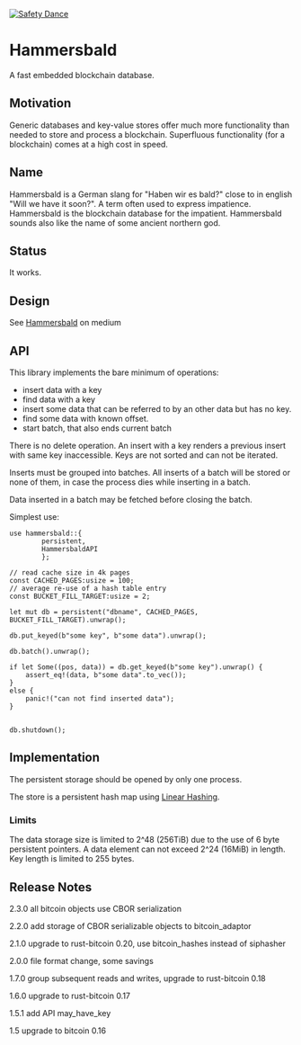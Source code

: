 [![Safety Dance](https://img.shields.io/badge/unsafe-forbidden-success.svg)](https://github.com/rust-secure-code/safety-dance/)

# Hammersbald
A fast embedded blockchain database.

## Motivation
Generic databases and key-value stores offer much more functionality 
than needed to store and process a blockchain. Superfluous functionality (for a blockchain)
comes at a high cost in speed. 

## Name
Hammersbald is a German slang for "Haben wir es bald?" close to in english "Will we have it soon?". 
A term often used to express impatience. Hammersbald is the blockchain database for the impatient.
Hammersbald sounds also like the name of some ancient northern god.

## Status
It works.

## Design
See [Hammersbald](https://medium.com/@tamas.blummer/hammersbald-7c0bda14da1e) on medium

## API
This library implements the bare minimum of operations:

* insert data with a key
* find data with a key
* insert some data that can be referred to by an other data but has no key.
* find some data with known offset.
* start batch, that also ends current batch

There is no delete operation. An insert with a key renders a previous insert with same key inaccessible. 
Keys are not sorted and can not be iterated. 
 
Inserts must be grouped into batches. All inserts of a batch will be stored 
or none of them, in case the process dies while inserting in a batch.

Data inserted in a batch may be fetched before closing the batch.

Simplest use:
````$Rust
use hammersbald::{
        persistent,
        HammersbaldAPI
        };

// read cache size in 4k pages
const CACHED_PAGES:usize = 100;
// average re-use of a hash table entry
const BUCKET_FILL_TARGET:usize = 2;

let mut db = persistent("dbname", CACHED_PAGES, BUCKET_FILL_TARGET).unwrap();

db.put_keyed(b"some key", b"some data").unwrap();

db.batch().unwrap();

if let Some((pos, data)) = db.get_keyed(b"some key").unwrap() {
    assert_eq!(data, b"some data".to_vec());
}
else {
    panic!("can not find inserted data");
}


db.shutdown();
````

## Implementation
The persistent storage should be opened by only one process. 

The store is a persistent hash map using [Linear Hashing](https://en.wikipedia.org/wiki/Linear_hashing).

### Limits
The data storage size is limited to 2^48 (256TiB) due to the use of 6 byte persistent
pointers. A data element can not exceed 2^24 (16MiB) in length. Key length is limited to 255 bytes. 

## Release Notes
2.3.0 all bitcoin objects use CBOR serialization

2.2.0 add storage of CBOR serializable objects to bitcoin_adaptor

2.1.0 upgrade to rust-bitcoin 0.20, use bitcoin_hashes instead of siphasher

2.0.0 file format change, some savings

1.7.0 group subsequent reads and writes, upgrade to rust-bitcoin 0.18

1.6.0 upgrade to rust-bitcoin 0.17

1.5.1 add API may_have_key

1.5 upgrade to bitcoin 0.16


